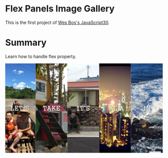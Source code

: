 # Flex Panels Image Gallery

This is the first project of [Wes Bos's JavaScript30](https://javascript30.com/).  

# Summary

Learn how to handle flex property.

![이미지](./readme.png)